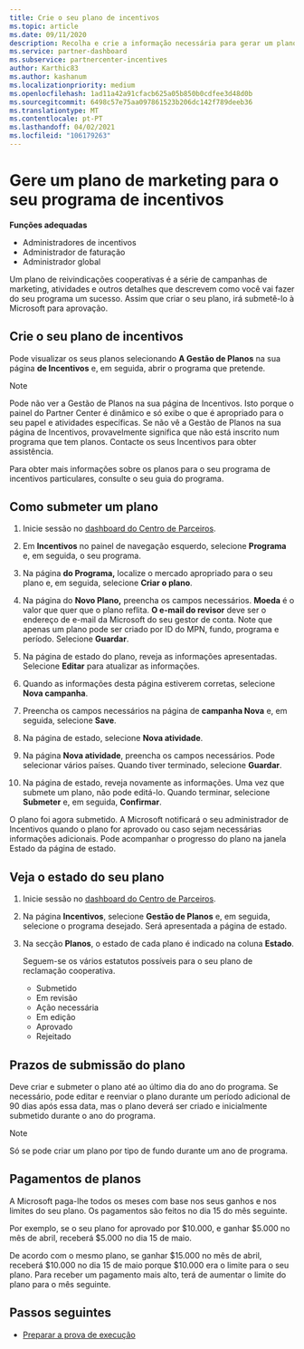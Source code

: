 ```yaml
---
title: Crie o seu plano de incentivos
ms.topic: article
ms.date: 09/11/2020
description: Recolha e crie a informação necessária para gerar um plano de marketing bem sucedido para o seu programa de incentivos.
ms.service: partner-dashboard
ms.subservice: partnercenter-incentives
author: Karthic83
ms.author: kashanum
ms.localizationpriority: medium
ms.openlocfilehash: 1ad11a42a91cfacb625a05b850b0cdfee3d48d0b
ms.sourcegitcommit: 6498c57e75aa097861523b206dc142f789deeb36
ms.translationtype: MT
ms.contentlocale: pt-PT
ms.lasthandoff: 04/02/2021
ms.locfileid: "106179263"
---
```

# <a name="generate-a-marketing-plan-for-your-incentives-program"></a>Gere um plano de marketing para o seu programa de incentivos

**Funções adequadas**

- Administradores de incentivos
- Administrador de faturação
- Administrador global

Um plano de reivindicações cooperativas é a série de campanhas de marketing, atividades e outros detalhes que descrevem como você vai fazer do seu programa um sucesso. Assim que criar o seu plano, irá submetê-lo à Microsoft para aprovação.

## <a name="create-your-incentives-plan"></a>Crie o seu plano de incentivos

Pode visualizar os seus planos selecionando **A Gestão de Planos** na sua página **de Incentivos** e, em seguida, abrir o programa que pretende.

>[!NOTE]
>Pode não ver a Gestão de Planos na sua página de Incentivos. Isto porque o painel do Partner Center é dinâmico e só exibe o que é apropriado para o seu papel e atividades específicas. Se não vê a Gestão de Planos na sua página de Incentivos, provavelmente significa que não está inscrito num programa que tem planos. Contacte os seus Incentivos para obter assistência.

Para obter mais informações sobre os planos para o seu programa de incentivos particulares, consulte o seu guia do programa.

## <a name="how-to-submit-a-plan"></a>Como submeter um plano

1. Inicie sessão no [dashboard do Centro de Parceiros](https://partner.microsoft.com/dashboard/).

2. Em **Incentivos** no painel de navegação esquerdo, selecione **Programa** e, em seguida, o seu programa. 

3. Na página **do Programa,** localize o mercado apropriado para o seu plano e, em seguida, selecione **Criar o plano**. 

4. Na página do **Novo Plano,** preencha os campos necessários. **Moeda** é o valor que quer que o plano reflita. **O e-mail do revisor** deve ser o endereço de e-mail da Microsoft do seu gestor de conta. Note que apenas um plano pode ser criado por ID do MPN, fundo, programa e período. Selecione **Guardar**.

5. Na página de estado do plano, reveja as informações apresentadas. Selecione **Editar** para atualizar as informações.

6. Quando as informações desta página estiverem corretas, selecione **Nova campanha**.

7. Preencha os campos necessários na página de **campanha Nova** e, em seguida, selecione **Save**.

8. Na página de estado, selecione **Nova atividade**. 

9. Na página **Nova atividade**, preencha os campos necessários. Pode selecionar vários países. Quando tiver terminado, selecione **Guardar**. 

10. Na página de estado, reveja novamente as informações. Uma vez que submete um plano, não pode editá-lo. Quando terminar, selecione **Submeter** e, em seguida, **Confirmar**.

O plano foi agora submetido. A Microsoft notificará o seu administrador de Incentivos quando o plano for aprovado ou caso sejam necessárias informações adicionais. Pode acompanhar o progresso do plano na janela Estado da página de estado.

## <a name="view-the-status-of-your-plan"></a>Veja o estado do seu plano

1. Inicie sessão no [dashboard do Centro de Parceiros](https://partner.microsoft.com/dashboard/).

2. Na página **Incentivos**, selecione **Gestão de Planos** e, em seguida, selecione o programa desejado. Será apresentada a página de estado.

3. Na secção **Planos**, o estado de cada plano é indicado na coluna **Estado**.

   Seguem-se os vários estatutos possíveis para o seu plano de reclamação cooperativa.

   - Submetido
   - Em revisão
   - Ação necessária
   - Em edição
   - Aprovado
   - Rejeitado

## <a name="plan-submission-timelines"></a>Prazos de submissão do plano

Deve criar e submeter o plano até ao último dia do ano do programa. Se necessário, pode editar e reenviar o plano durante um período adicional de 90 dias após essa data, mas o plano deverá ser criado e inicialmente submetido durante o ano do programa.

>[!NOTE]
> Só se pode criar um plano por tipo de fundo durante um ano de programa.

## <a name="plan-payments"></a>Pagamentos de planos

A Microsoft paga-lhe todos os meses com base nos seus ganhos e nos limites do seu plano. Os pagamentos são feitos no dia 15 do mês seguinte.

Por exemplo, se o seu plano for aprovado por $10.000, e ganhar $5.000 no mês de abril, receberá $5.000 no dia 15 de maio.

De acordo com o mesmo plano, se ganhar $15.000 no mês de abril, receberá $10.000 no dia 15 de maio porque $10.000 era o limite para o seu plano. Para receber um pagamento mais alto, terá de aumentar o limite do plano para o mês seguinte.

## <a name="next-steps"></a>Passos seguintes

- [Preparar a prova de execução](incentives-prepare-your-proof-of-execution.md)
